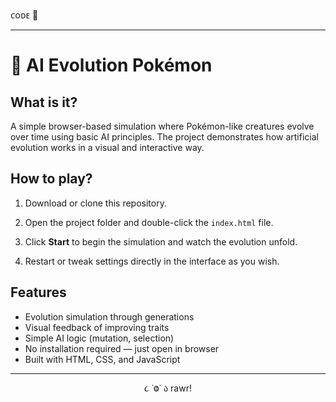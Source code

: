 ᴄᴏᴅᴇ 👾

---

# 🧬 AI Evolution Pokémon

## What is it?

A simple browser-based simulation where Pokémon-like creatures evolve over time using basic AI principles. The project demonstrates how artificial evolution works in a visual and interactive way.

## How to play?

1. Download or clone this repository.

2. Open the project folder and double-click the `index.html` file.

3. Click **Start** to begin the simulation and watch the evolution unfold.

4. Restart or tweak settings directly in the interface as you wish.

## Features

- Evolution simulation through generations
- Visual feedback of improving traits
- Simple AI logic (mutation, selection)
- No installation required — just open in browser
- Built with HTML, CSS, and JavaScript

---

<p align="center">૮ ˙Ⱉ˙ ა rawr!</p>
